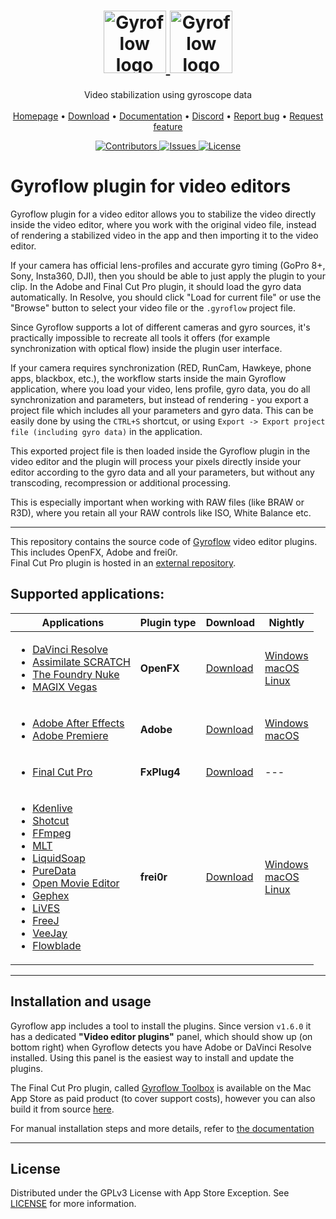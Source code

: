 <p align="center">
  <h1 align="center">
    <a href="https://github.com/gyroflow/gyroflow-plugins#gh-light-mode-only">
      <img src="https://raw.githubusercontent.com/gyroflow/gyroflow/master/resources/logo_black.svg" alt="Gyroflow logo" height="100">
    </a>
    <a href="https://github.com/gyroflow/gyroflow-plugins#gh-dark-mode-only">
      <img src="https://raw.githubusercontent.com/gyroflow/gyroflow/master/resources/logo_white.svg" alt="Gyroflow logo" height="100">
    </a>
  </h1>

  <p align="center">
    Video stabilization using gyroscope data
    <br/>
    <br/>
    <a href="https://gyroflow.xyz">Homepage</a> •
    <a href="https://github.com/gyroflow/gyroflow-plugins/releases">Download</a> •
    <a href="https://docs.gyroflow.xyz">Documentation</a> •
    <a href="https://discord.gg/WfxZZXjpke">Discord</a> •
    <a href="https://github.com/gyroflow/gyroflow-plugins/issues">Report bug</a> •
    <a href="https://github.com/gyroflow/gyroflow-plugins/issues">Request feature</a>
  </p>
  <p align="center">    
    <a href="https://github.com/gyroflow/gyroflow-plugins/graphs/contributors">
      <img src="https://img.shields.io/github/contributors/gyroflow/gyroflow-plugins?color=dark-green" alt="Contributors">
    </a>
    <a href="https://github.com/gyroflow/gyroflow-plugins/issues/">
      <img src="https://img.shields.io/github/issues/gyroflow/gyroflow-plugins" alt="Issues">
    </a>
    <a href="https://github.com/gyroflow/gyroflow-plugins/blob/master/LICENSE">
      <img src="https://img.shields.io/github/license/gyroflow/gyroflow-plugins" alt="License">
    </a>
  </p>
</p>

# Gyroflow plugin for video editors
Gyroflow plugin for a video editor allows you to stabilize the video directly inside the video editor, where you work with the original video file, instead of rendering a stabilized video in the app and then importing it to the video editor.

If your camera has official lens-profiles and accurate gyro timing (GoPro 8+, Sony, Insta360, DJI), then you should be able to just apply the plugin to your clip. In the Adobe and Final Cut Pro plugin, it should load the gyro data automatically. In Resolve, you should click "Load for current file" or use the "Browse" button to select your video file or the `.gyroflow` project file.

Since Gyroflow supports a lot of different cameras and gyro sources, it's practically impossible to recreate all tools it offers (for example synchronization with optical flow) inside the plugin user interface.

If your camera requires synchronization (RED, RunCam, Hawkeye, phone apps, blackbox, etc.), the workflow starts inside the main Gyroflow application, where you load your video, lens profile, gyro data, you do all synchronization and parameters, but instead of rendering - you export a project file which includes all your parameters and gyro data. This can be easily done by using the `CTRL+S` shortcut, or using `Export -> Export project file (including gyro data)` in the application.

This exported project file is then loaded inside the Gyroflow plugin in the video editor and the plugin will process your pixels directly inside your editor according to the gyro data and all your parameters, but without any transcoding, recompression or additional processing.

This is especially important when working with RAW files (like BRAW or R3D), where you retain all your RAW controls like ISO, White Balance etc.

---

This repository contains the source code of [Gyroflow](https://github.com/gyroflow/gyroflow) video editor plugins. This includes OpenFX, Adobe and frei0r.<br>
Final Cut Pro plugin is hosted in an [external repository](https://github.com/latenitefilms/GyroflowToolbox/).

## Supported applications:
| Applications | Plugin type | Download | Nightly |
| ------------- | ------------- | ------------- | ------------- |
| <ul><li>[DaVinci Resolve](https://www.blackmagicdesign.com/products/davinciresolve)</li><li>[Assimilate SCRATCH](https://www.assimilateinc.com/products/)</li><li>[The Foundry Nuke](https://www.foundry.com/products/nuke-family/nuke)</li><li>[MAGIX Vegas](https://www.vegascreativesoftware.com/us/vegas-pro/)</li></ul> | **OpenFX** | [Download](https://github.com/gyroflow/gyroflow-plugins/releases) | [Windows](https://nightly.link/gyroflow/gyroflow-plugins/workflows/release/main/Gyroflow-OpenFX-windows.zip)<br>[macOS](https://nightly.link/gyroflow/gyroflow-plugins/workflows/release/main/Gyroflow-OpenFX-macos.zip)<br>[Linux](https://nightly.link/gyroflow/gyroflow-plugins/workflows/release/main/Gyroflow-OpenFX-linux.zip) |
| <ul><li>[Adobe After Effects](https://www.adobe.com/products/aftereffects.html)</li><li>[Adobe Premiere](https://www.adobe.com/products/premiere.html)</li></ul> | **Adobe**  | [Download](https://github.com/gyroflow/gyroflow-plugins/releases) | [Windows](https://nightly.link/gyroflow/gyroflow-plugins/workflows/release/main/Gyroflow-Adobe-windows.zip)<br>[macOS](https://nightly.link/gyroflow/gyroflow-plugins/workflows/release/main/Gyroflow-Adobe-macos.zip) |
| <ul><li>[Final Cut Pro](https://www.apple.com/final-cut-pro/)</li></ul> | **FxPlug4**  | [Download](https://gyroflowtoolbox.io/) | --- |
| <ul><li>[Kdenlive](https://www.kdenlive.org/)</li><li>[Shotcut](https://www.shotcut.org/)</li><li>[FFmpeg](https://ffmpeg.org)</li><li>[MLT](https://www.mltframework.org/)</li><li>[LiquidSoap](https://www.liquidsoap.info/)</li><li>[PureData](https://puredata.info/)</li><li>[Open Movie Editor](http://www.openmovieeditor.org/)</li><li>[Gephex](https://gephex.org/)</li><li>[LiVES](http://lives.sf.net)</li><li>[FreeJ](https://freej.dyne.org)</li><li>[VeeJay](http://veejayhq.net)</li><li>[Flowblade](https://jliljebl.github.io/flowblade/)</li></ul> | **frei0r**  | [Download](https://github.com/gyroflow/gyroflow-plugins/releases) | [Windows](https://nightly.link/gyroflow/gyroflow-plugins/workflows/release/main/Gyroflow-frei0r-windows.zip)<br>[macOS](https://nightly.link/gyroflow/gyroflow-plugins/workflows/release/main/Gyroflow-frei0r-macos.zip)<br>[Linux](https://nightly.link/gyroflow/gyroflow-plugins/workflows/release/main/Gyroflow-frei0r-linux.zip) |

---

## Installation and usage
Gyroflow app includes a tool to install the plugins. Since version `v1.6.0` it has a dedicated **"Video editor plugins"** panel, which should show up (on bottom right) when Gyroflow detects you have Adobe or DaVinci Resolve installed. Using this panel is the easiest way to install and update the plugins.

The Final Cut Pro plugin, called [Gyroflow Toolbox](https://gyroflowtoolbox.io) is available on the Mac App Store as paid product (to cover support costs), however you can also build it from source [here](https://github.com/latenitefilms/GyroflowToolbox/).

For manual installation steps and more details, refer to [the documentation](https://docs.gyroflow.xyz/app/video-editor-plugins/general-plugin-workflow)

---

## License

Distributed under the GPLv3 License with App Store Exception. See [LICENSE](https://github.com/gyroflow/gyroflow-plugins/blob/main/LICENSE) for more information.
